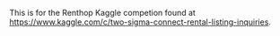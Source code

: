 This is for the Renthop Kaggle competion found at https://www.kaggle.com/c/two-sigma-connect-rental-listing-inquiries.
